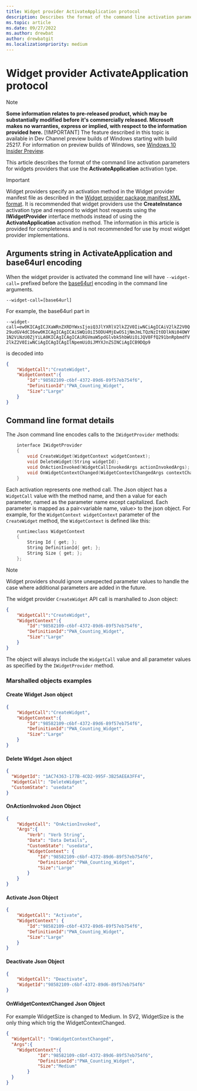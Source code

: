 ```yaml
---
title: Widget provider ActivateApplication protocol
description: Describes the format of the command line activation parameters for widgets 
ms.topic: article
ms.date: 09/27/2022
ms.author: drewbat
author: drewbatgit
ms.localizationpriority: medium
---
```


# Widget provider ActivateApplication protocol

> [!NOTE]
> **Some information relates to pre-released product, which may be substantially modified before it's commercially released. Microsoft makes no warranties, express or implied, with respect to the information provided here.**
> [!IMPORTANT]
> The feature described in this topic is available in Dev Channel preview builds of Windows starting with build 25217. For information on preview builds of Windows, see [Windows 10 Insider Preview](https://insider.windows.com/en-us/preview-windows).

This article describes the format of the command line activation parameters for widgets providers that use the **ActivateApplication** activation type.

> [!IMPORTANT]
> Widget providers specify an activation method in the Widget provider manifest file as described in the [Widget provider package manifest XML format](widget-provider-manifest.md). It is recommended that widget providers use the **CreateInstance** activation type and respond to widget host requests using the **IWidgetProvider** interface methods instead of using the **ActivateApplication** activation method. The information in this article is provided for completeness and is not recommended for use by most widget provider implementations.

## Arguments string in ActivateApplication and base64url encoding

When the widget provider is activated the command line will have `--widget-call=` prefixed before the [base64url](https://datatracker.ietf.org/doc/html/rfc4648#section-5) encoding in the command line arguments.

`--widget-call=[base64url]`

For example, the base64url part in

`--widget-call=ew0KICAgICJXaWRnZXRDYWxsIjoiQ3JlYXRlV2lkZ2V0IiwNCiAgICAiV2lkZ2V0Q29udGV4dCI6ew0KICAgICAgICAiSWQiOiI5ODU4MjEwOS1jNmJmLTQzNzItODlkNi04OWY1N2ViNzU0ZjYiLA0KICAgICAgICAiRGVmaW5pdGlvbk5hbWUiOiJQV0FfQ291bnRpbmdfV2lkZ2V0IiwNCiAgICAgICAgIlNpemUiOiJMYXJnZSINCiAgICB9DQp9`

is decoded into

```json
{
    "WidgetCall":"CreateWidget",
    "WidgetContext":{
        "Id":"98582109-c6bf-4372-89d6-89f57eb754f6",
        "DefinitionId":"PWA_Counting_Widget",
        "Size":"Large"
    }
}
```

## Command line format details

The Json command line encodes calls to the `IWidgetProvider` methods:

```c++
    interface IWidgetProvider
    {
        void CreateWidget(WidgetContext widgetContext);
        void DeleteWidget(String widgetId);
        void OnActionInvoked(WidgetCallInvokedArgs actionInvokedArgs);
        void OnWidgetContextChanged(WidgetContextChangedArgs contextChangedArgs);
    }
```

Each activation represents one method call. The Json object has a `WidgetCall` value with the method name,
and then a value for each parameter, named as the parameter name except capitalized. Each parameter is mapped as a pair<variable name, value> to the json object. For example, for the `WidgetContext widgetContext` parameter of the `CreateWidget` method,
the `WidgetContext` is defined like this:

```c++
    runtimeclass WidgetContext
    {
        String Id { get; };
        String DefinitionId{ get; };
        String Size { get; };
    };
```

> [!Note]
>  Widget providers should ignore unexpected parameter values to handle the case where additional parameters are added in the future.

The widget provider `CreateWidget` API call is marshalled to Json object:

```json
{
    "WidgetCall":"CreateWidget",
    "WidgetContext":{
        "Id":"98582109-c6bf-4372-89d6-89f57eb754f6",
        "DefinitionId":"PWA_Counting_Widget",
        "Size":"Large"
    }
}
```

The object will always include the `WidgetCall` value and all parameter values as specified by the `IWidgetProvider` method.


### Marshalled objects examples



#### Create Widget Json object

```json
{
    "WidgetCall":"CreateWidget",
    "WidgetContext":{
        "Id":"98582109-c6bf-4372-89d6-89f57eb754f6",
        "DefinitionId":"PWA_Counting_Widget",
        "Size":"Large"
    }
}
```

#### Delete Widget Json object

```json
{
  "WidgetId": "1AC74363-177B-4CD2-995F-3B25AEEA3FF4",
  "WidgetCall": "DeleteWidget",
  "CustomState": "usedata"
}
```

#### OnActionInvoked Json Object

```json
{
    "WidgetCall": "OnActionInvoked",
    "Args":{
        "Verb": "Verb String",
        "Data": "Data Details",
        "CustomState": "usedata",
        "WidgetContext": {
            "Id":"98582109-c6bf-4372-89d6-89f57eb754f6",
            "DefinitionId":"PWA_Counting_Widget",
            "Size":"Large"
        }
    }
}
```

#### Activate Json Object
```json
{
    "WidgetCall": "Activate",
    "WidgetContext": {
        "Id":"98582109-c6bf-4372-89d6-89f57eb754f6",
        "DefinitionId":"PWA_Counting_Widget",
        "Size":"Large"
    }
}
```

#### Deactivate Json Object
```json
{
    "WidgetCall": "Deactivate",
    "WidgetId":"98582109-c6bf-4372-89d6-89f57eb754f6"
}
```

#### OnWidgetContextChanged Json Object
For example WidgetSize is changed to Medium. In SV2, WidgetSize is the only thing which trig the WidgetContextChanged.

```json
{
  "WidgetCall": "OnWidgetContextChanged",
  "Args":{
    "WidgetContext":{
            "Id":"98582109-c6bf-4372-89d6-89f57eb754f6",
            "DefinitionId":"PWA_Counting_Widget",
            "Size":"Medium"
        }
  }
}
```